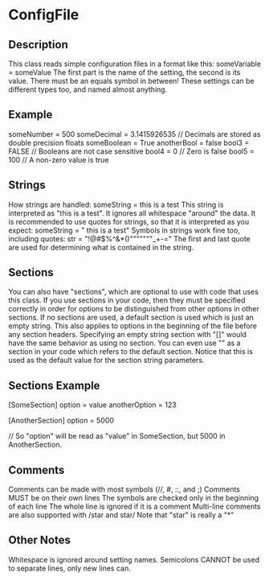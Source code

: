 ConfigFile
==========

Description
-----------

This class reads simple configuration files in a format like this:
    someVariable = someValue
The first part is the name of the setting, the second is its value.
There must be an equals symbol in between!
These settings can be different types too, and named almost anything.

Example
-------

someNumber = 500
someDecimal = 3.1415926535 // Decimals are stored as double precision floats
someBoolean = True
anotherBool = false
bool3 = FALSE // Booleans are not case sensitive
bool4 = 0 // Zero is false
bool5 = 100 // A non-zero value is true

Strings
-------

How strings are handled:
    someString =    this is a test
This string is interpreted as "this is a test". It ignores all whitespace "around" the data.
It is recommended to use quotes for strings, so that it is interpreted as you expect:
    someString = "    this is a test"
Symbols in strings work fine too, including quotes:
    str = "!@#$%^&*()"""""""_+-="
The first and last quote are used for determining what is contained in the string.

Sections
--------

You can also have "sections", which are optional to use with code that uses this class.
If you use sections in your code, then they must be specified correctly in order for options
    to be distinguished from other options in other sections.
If no sections are used, a default section is used which is just an empty string.
    This also applies to options in the beginning of the file before any section headers.
    Specifying an empty string section with "[]" would have the same behavior as using no section.
    You can even use "" as a section in your code which refers to the default section.
        Notice that this is used as the default value for the section string parameters.

Sections Example
----------------

[SomeSection]
option = value
anotherOption = 123

[AnotherSection]
option = 5000

// So "option" will be read as "value" in SomeSection, but 5000 in AnotherSection.

Comments
--------

Comments can be made with most symbols (//, #, ::, and ;)
Comments MUST be on their own lines
    The symbols are checked only in the beginning of each line
    The whole line is ignored if it is a comment
Multi-line comments are also supported with /star and star/
    Note that "star" is really a "*"

Other Notes
-----------

Whitespace is ignored around setting names.
Semicolons CANNOT be used to separate lines, only new lines can.
